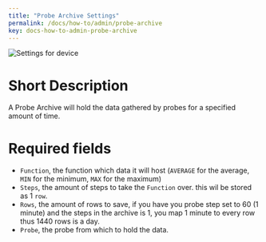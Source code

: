 ```yaml
---
title: "Probe Archive Settings"
permalink: /docs/how-to/admin/probe-archive
key: docs-how-to-admin-probe-archive
---
```


![Settings for device](/assets/images/probe_archive_settings.png)

# Short Description
A Probe Archive will hold the data gathered by probes for a specified amount of time.

# Required fields
- `Function`, the function which data it will host (`AVERAGE` for the average, `MIN` for the minimum, `MAX` for the maximum)
- `Steps`, the amount of steps to take the `Function` over. this wil be stored as 1 `row`.
- `Rows`, the amount of rows to save, if you have you probe step set to 60 (1 minute) and the steps in the archive is 1, you map 1 minute to every row thus 1440 rows is a day.
- `Probe`, the probe from which to hold the data.